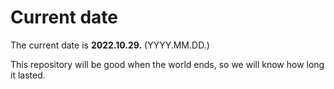 # Current date

The current date is **2022.10.29.** (YYYY.MM.DD.)

This repository will be good when the world ends, so we will know how long it lasted.